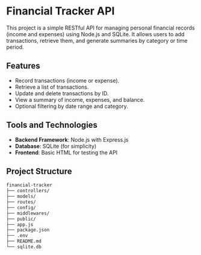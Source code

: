 # Financial Tracker API

This project is a simple RESTful API for managing personal financial records (income and expenses) using Node.js and SQLite. It allows users to add transactions, retrieve them, and generate summaries by category or time period.

## Features

- Record transactions (income or expense).
- Retrieve a list of transactions.
- Update and delete transactions by ID.
- View a summary of income, expenses, and balance.
- Optional filtering by date range and category.

## Tools and Technologies

- **Backend Framework**: Node.js with Express.js
- **Database**: SQLite (for simplicity)
- **Frontend**: Basic HTML for testing the API

## Project Structure

```bash
financial-tracker
├── controllers/
├── models/
├── routes/
├── config/
├── middlewares/
├── public/
├── app.js
├── package.json
├── .env
├── README.md
└── sqlite.db
